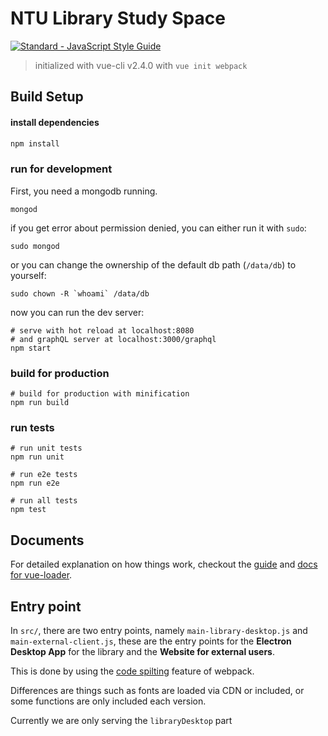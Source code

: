 # NTU Library Study Space

[![Standard - JavaScript Style
Guide](https://cdn.rawgit.com/feross/standard/master/badge.svg)](https://github.com/feross/standard)

> initialized with vue-cli v2.4.0 with `vue init webpack`

## Build Setup

#### install dependencies
``` bash
npm install
```

### run for development

First, you need a mongodb running.

```
mongod
```

if you get error about permission denied, you can either run it with `sudo`:
```
sudo mongod
```

or you can change the ownership of the default db path (`/data/db`) to yourself:
```
sudo chown -R `whoami` /data/db
```

now you can run the dev server:
```
# serve with hot reload at localhost:8080
# and graphQL server at localhost:3000/graphql
npm start
```

### build for production
```
# build for production with minification
npm run build
```

### run tests
```
# run unit tests
npm run unit

# run e2e tests
npm run e2e

# run all tests
npm test
```

## Documents

For detailed explanation on how things work, checkout the [guide](http://vuejs-templates.github.io/webpack/) and [docs for vue-loader](http://vuejs.github.io/vue-loader).


## Entry point

In `src/`, there are two entry points, namely `main-library-desktop.js` and
`main-external-client.js`, these are the entry points for the **Electron Desktop
App** for the library and the **Website for external users**.

This is done by using the [code
spilting](https://webpack.github.io/docs/code-splitting.html) feature of webpack.

Differences are things such as fonts are loaded via CDN or included, or some
functions are only included each version.

Currently we are only serving the `libraryDesktop` part

